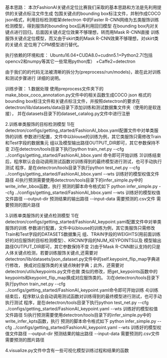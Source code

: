 基本思路：
本次FashionAI关键点定位比赛我们采取的基本思路和方法是先利用提供的关键点标注文件生成
包围关键点的bounding box标注文件，并制作成COCO json格式，利用目标检测框架detectron
中的Faster R-CNN网络为五类服饰训练检测模型，得到服饰的bounding box后再利用回归模型
在bounding box内对关键点进行回归。后面因关键点定位效果不够理想，转而用Mask R-CNN直接
训练服饰关键点定位模型，而又由于skirt类的Mask R-CNN效果不够理想，对skirt类的关键点
定位用了CPM模型进行替代。

执行依赖的环境和库：
Ubuntu16.04+CUDA8.0+cudnn5.1+Python2.7(包括opencv2和numpy等其它一些常用python库）
+Caffe2+detectron

由于我们的的代码无法被清晰的拆分为(preprocess/run/models)，故在此对训练和测试步骤进行
详细的说明。

训练步骤：
1.数据处理
使用preprocess文件夹下的make_bbox_coco_annotation.py文件中的相关函数生成COCO json
格式的bounding box标注文件和关键点标注文件，并按照detectron的要求在
detectron/lib/datasets/data目录下添加训练和测试数据集文件夹（使用的是软连接），
并在datasets目录下的dataset_catalog.py文件中进行注册

2.训练单类服饰的目标检测模型
1)在detectron/configs/getting_started/FashionAI_bbox.yaml配置文件中对单类服饰的训练
参数进行配置，文件中以blouse的训练为例，其它类服饰只需修改Train和Test字段的数据集元
组以及模型输出路径OUTPUT_DIR即可，其它参数保持不变
2)在detectron/tools目录下执行python train_net.py --cfg ../configs/getting_started/FashionAI_bbox.yaml
命令即可开始训练
3)训练结束后，程序默认会自动调用测试函数对训练得到的最终模型进行测试，也可手动执行测试
程序，是在detectron/tools目录下执行python test_net.py --cfg ../configs/getting_started/FashionAI_bbox.yaml --wts 训练好的模型权值文件路径
4)执行预测需要使用detectron/tools目录下的infer_simple.py中的write_infer_bbox函数，执行
预测的脚本命令格式如下
python infer_simple.py --cfg ../configs/getting_started/FashionAI_bbox.yaml --wts
训练好的模型权值文件路径 --output-dir 预测结果的输出路径 --input-data 需要预测的.csv文件 
需要预测的图片路径

3.训练单类服饰的关键点检测模型
1)在detectron/configs/getting_started/FashionAI_keypoint.yaml配置文件中对单类服饰的训练
参数进行配置，文件中以blouse的训练为例，其它类服饰只需修改Train和Test字段的DATASETS数据集元
组、TRAIN字段的WEIGHTS(用前面训练好的对应服饰的目标检测模型）、KRCNN字段的NUM_KEYPOINTS以及
模型输出路径OUTPUT_DIR即可，其它参数保持不变
2)由于Mask R-CNN默认支持的只是人体关键点检测，若要训练服饰关键点,还需要对
detectron/lib/datasets/json_dataset.py文件中的self.keypoint_flip_map字典进行修改，
换成对应服饰类的关键点映射字典；此外，还需要对detectron/utils/keypoints.py文件也做
类似的修改，把get_keypoints函数中的keypoints和keypoint_flip_map换成对应服饰类的。
3)在detectron/tools目录下执行python train_net.py --cfg ../configs/getting_started/FashionAI_keypoint.yaml命令即可开始训练
4)训练结束后，程序默认会自动调用测试函数对训练得到的最终模型进行测试，也可手动执行测试
程序，是在detectron/tools目录下执行python test_net.py --cfg ../configs/getting_started/FashionAI_keypoint.yaml --wts 训练好的模型权值文件路径
5)执行预测需要使用detectron/tools目录下的infer_simple.py中的write_infer_kpts函数，执行
预测的脚本命令格式如下
python infer_simple.py --cfg ../configs/getting_started/FashionAI_keypoint.yaml --wts
训练好的模型权值文件路径 --output-dir 预测结果的输出路径 --input-data 需要预测的.csv文件 
需要预测的图片路径

4.visualize.py文件中含有一些可视化模型训练过程和结果的函数
